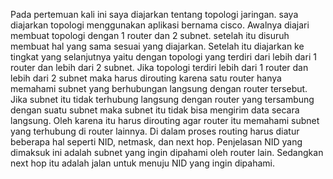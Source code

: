 Pada pertemuan kali ini saya diajarkan tentang topologi jaringan. saya diajarkan topologi menggunakan aplikasi bernama cisco. Awalnya diajari membuat topologi dengan 1 router dan 2 subnet. setelah itu disuruh membuat hal yang sama sesuai yang diajarkan. Setelah itu diajarkan ke tingkat yang selanjutnya yaitu dengan topologi yang terdiri dari lebih dari 1 router dan lebih dari 2 subnet. Jika topologi terdiri lebih dari 1 router dan lebih dari 2 subnet maka harus dirouting karena satu router hanya memahami subnet yang berhubungan langsung dengan router tersebut. Jika subnet itu tidak terhubung langsung dengan router yang tersambung dengan suatu subnet maka subnet itu tidak bisa mengirim data secara langsung. Oleh karena itu harus dirouting agar router itu memahami subnet yang terhubung di router lainnya. Di dalam proses routing harus diatur beberapa hal seperti NID, netmask, dan next hop. Penjelasan NID yang dimaksuk ini adalah subnet yang ingin dipahami oleh router lain. Sedangkan next hop itu adalah jalan untuk menuju NID yang ingin dipahami.
